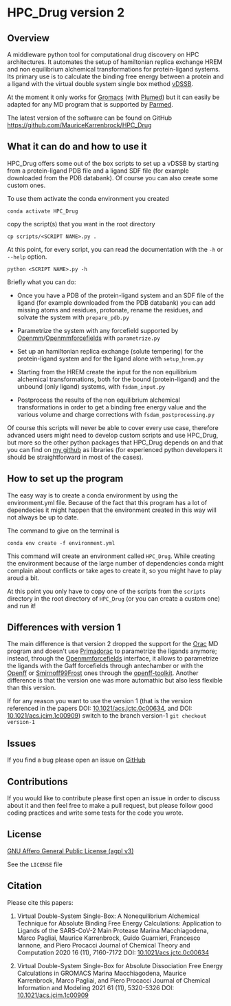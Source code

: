 # HPC_Drug version 2
## Overview
A middleware python tool for computational drug discovery on HPC architectures.
It automates the setup of hamiltonian replica exchange HREM and non equilibrium alchemical transformations for protein-ligand systems. Its primary use is to calculate the binding free energy between a protein and a ligand with the virtual double system single box method [vDSSB](https://pubs.acs.org/doi/10.1021/acs.jctc.0c00634).

At the moment it only works for [Gromacs](https://www.gromacs.org/) (with [Plumed](https://www.plumed.org/)) but it can easily be adapted for any MD program that is supported by [Parmed](https://github.com/ParmEd/ParmEd). 

The latest version of the software can be found on GitHub https://github.com/MauriceKarrenbrock/HPC_Drug

## What it can do and how to use it
HPC_Drug offers some out of the box scripts to set up a vDSSB by starting from a protein-ligand PDB file and a ligand SDF file (for example downloaded from the PDB databank).
Of course you can also create some custom ones.

To use them activate the conda environment you created
```
conda activate HPC_Drug
```
copy the script(s) that you want in the root directory
```
cp scripts/<SCRIPT NAME>.py .
```

At this point, for every script, you can read the documentation with the `-h` or `--help` option.
```
python <SCRIPT NAME>.py -h
```

Briefly what you can do:

* Once you have a PDB of the protein-ligand system and an SDF file of the ligand (for example downloaded from the PDB databank) you can add missing atoms and residues, protonate, rename the residues, and solvate the system with `prepare_pdb.py`

* Parametrize the system with any forcefield supported by [Openmm](https://github.com/openmm/openmm)/[Openmmforcefields](https://github.com/openmm/openmmforcefields) with `parametrize.py`

* Set up an hamiltonian replica exchange (solute tempering) for the protein-ligand system and for the ligand alone with `setup_hrem.py`

* Starting from the HREM create the input for the non equilibrium alchemical transformations, both for the bound (protein-ligand) and the unbound (only ligand) systems, with `fsdam_input.py`

* Postprocess the results of the non equilibrium alchemical transformations in order to get a binding free energy value and the various volume and charge corrections with `fsdam_postprocessing.py`

Of course this scripts will never be able to cover every use case, therefore advanced users might need to develop custom scripts and use HPC_Drug, but more so the other python packages that HPC_Drug depends on and that you can find on [my github](https://github.com/MauriceKarrenbrock?tab=repositories) as libraries (for experienced python developers it should be straightforward in most of the cases).

## How to set up the program
The easy way is to create a conda environment by using the environment.yml file. Because of the fact that this program has a lot of dependecies it might happen that the environment created in this way will not always be up to date.

The command to give on the terminal is
```
conda env create -f environment.yml
```
This command will create an environment called `HPC_Drug`. While creating the environment because of the large number of dependencies conda might complain about conflicts or take ages to create it, so you might have to play aroud a bit.

At this point you only have to copy one of the scripts from the `scripts` directory in the root directory of `HPC_Drug` (or you can create a custom one) and run it!

## Differences with version 1
The main difference is that version 2 dropped the support for the [Orac](http://www1.chim.unifi.it/orac/) MD program and doesn't use [Primadorac](http://www1.chim.unifi.it/orac/primadorac/) to parametrize the ligands anymore; instead, through the [Openmmforcefields](https://github.com/openmm/openmmforcefields) interface, it allows to parametrize the ligands with the Gaff forcefields through antechamber or with the [Openff](https://github.com/openforcefield/openff-forcefields) or [Smirnoff99Frost](https://github.com/openforcefield/smirnoff99Frosst/) ones through the [openff-toolkit](https://github.com/openforcefield/openff-toolkit).
Another difference is that the version one was more automathic but also less flexible than this version.

If for any reason you want to use the version 1 (that is the version referenced in the papers DOI: [10.1021/acs.jctc.0c00634](https://pubs.acs.org/doi/10.1021/acs.jctc.0c00634), and DOI: [10.1021/acs.jcim.1c00909](https://pubs.acs.org/doi/10.1021/acs.jcim.1c00909)) switch to the branch version-1
```git checkout version-1```

## Issues
If you find a bug please open an issue on [GitHub](https://github.com/MauriceKarrenbrock/HPC_Drug/issues)

## Contributions
If you would like to contribute please first open an issue in order to discuss about it and then feel free to make a pull request, but please follow good coding practices and write some tests for the code you wrote.
## License
[GNU Affero General Public License (agpl v3)](https://www.gnu.org/licenses/agpl-3.0.en.html)

See the `LICENSE` file

## Citation
Please cite this papers:

1. Virtual Double-System Single-Box: A Nonequilibrium Alchemical Technique for Absolute Binding Free Energy Calculations: Application to Ligands of the SARS-CoV-2 Main Protease
Marina Macchiagodena, Marco Pagliai, Maurice Karrenbrock, Guido Guarnieri, Francesco Iannone, and Piero Procacci
Journal of Chemical Theory and Computation 2020 16 (11), 7160-7172
DOI: [10.1021/acs.jctc.0c00634](https://pubs.acs.org/doi/10.1021/acs.jctc.0c00634)

1. Virtual Double-System Single-Box for Absolute Dissociation Free Energy Calculations in GROMACS
Marina Macchiagodena, Maurice Karrenbrock, Marco Pagliai, and Piero Procacci
Journal of Chemical Information and Modeling 2021 61 (11), 5320-5326
DOI: [10.1021/acs.jcim.1c00909](https://pubs.acs.org/doi/10.1021/acs.jcim.1c00909) 

